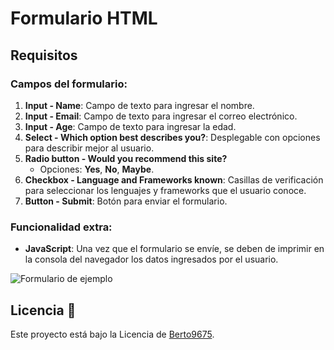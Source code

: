 # Formulario HTML


## Requisitos

### Campos del formulario:
1. **Input - Name**: Campo de texto para ingresar el nombre.
2. **Input - Email**: Campo de texto para ingresar el correo electrónico.
3. **Input - Age**: Campo de texto para ingresar la edad.
4. **Select - Which option best describes you?**: Desplegable con opciones para describir mejor al usuario.
5. **Radio button - Would you recommend this site?**
   - Opciones: **Yes**, **No**, **Maybe**.
6. **Checkbox - Language and Frameworks known**: Casillas de verificación para seleccionar los lenguajes y frameworks que el usuario conoce.
7. **Button - Submit**: Botón para enviar el formulario.

### Funcionalidad extra:
- **JavaScript**: Una vez que el formulario se envíe, se deben de imprimir en la consola del navegador los datos ingresados por el usuario.

![Formulario de ejemplo](https://media.geeksforgeeks.org/wp-content/cdn-uploads/20210323124900/Survey-Form.gif)


## Licencia 📄
Este proyecto está bajo la Licencia de [Berto9675](https://github.com/berto9675).
